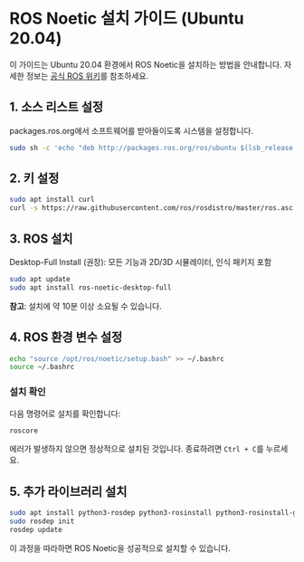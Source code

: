 # ROS Noetic 설치 가이드 (Ubuntu 20.04)

이 가이드는 Ubuntu 20.04 환경에서 ROS Noetic을 설치하는 방법을 안내합니다. 자세한 정보는 [공식 ROS 위키](https://wiki.ros.org/noetic/Installation/Ubuntu)를 참조하세요.

## 1. 소스 리스트 설정

packages.ros.org에서 소프트웨어를 받아들이도록 시스템을 설정합니다.

```bash
sudo sh -c 'echo "deb http://packages.ros.org/ros/ubuntu $(lsb_release -sc) main" > /etc/apt/sources.list.d/ros-latest.list'
```

## 2. 키 설정

```bash
sudo apt install curl
curl -s https://raw.githubusercontent.com/ros/rosdistro/master/ros.asc | sudo apt-key add -
```

## 3. ROS 설치

Desktop-Full Install (권장): 모든 기능과 2D/3D 시뮬레이터, 인식 패키지 포함

```bash
sudo apt update
sudo apt install ros-noetic-desktop-full
```

**참고**: 설치에 약 10분 이상 소요될 수 있습니다.

## 4. ROS 환경 변수 설정

```bash
echo "source /opt/ros/noetic/setup.bash" >> ~/.bashrc
source ~/.bashrc
```

### 설치 확인

다음 명령어로 설치를 확인합니다:

```bash
roscore
```

에러가 발생하지 않으면 정상적으로 설치된 것입니다. 종료하려면 `Ctrl + C`를 누르세요.

## 5. 추가 라이브러리 설치

```bash
sudo apt install python3-rosdep python3-rosinstall python3-rosinstall-generator python3-wstool build-essential
sudo rosdep init
rosdep update
```

이 과정을 따라하면 ROS Noetic을 성공적으로 설치할 수 있습니다.